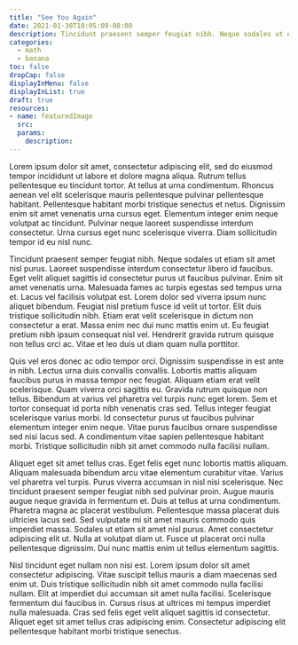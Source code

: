 ```yaml
---
title: "See You Again"
date: 2021-01-30T10:05:09-08:00
description: Tincidunt praesent semper feugiat nibh. Neque sodales ut etiam sit amet nisl purus. Laoreet suspendisse interdum consectetur libero id faucibus. Eget velit aliquet sagittis id consectetur purus ut faucibus pulvinar.
categories:
  - math
  - banana
toc: false
dropCap: false
displayInMenu: false
displayInList: true
draft: true
resources:
- name: featuredImage
  src: 
  params:
    description: 
---
```


Lorem ipsum dolor sit amet, consectetur adipiscing elit, sed do eiusmod tempor incididunt ut labore et dolore magna aliqua. Rutrum tellus pellentesque eu tincidunt tortor. At tellus at urna condimentum. Rhoncus aenean vel elit scelerisque mauris pellentesque pulvinar pellentesque habitant. Pellentesque habitant morbi tristique senectus et netus. Dignissim enim sit amet venenatis urna cursus eget. Elementum integer enim neque volutpat ac tincidunt. Pulvinar neque laoreet suspendisse interdum consectetur. Urna cursus eget nunc scelerisque viverra. Diam sollicitudin tempor id eu nisl nunc.

Tincidunt praesent semper feugiat nibh. Neque sodales ut etiam sit amet nisl purus. Laoreet suspendisse interdum consectetur libero id faucibus. Eget velit aliquet sagittis id consectetur purus ut faucibus pulvinar. Enim sit amet venenatis urna. Malesuada fames ac turpis egestas sed tempus urna et. Lacus vel facilisis volutpat est. Lorem dolor sed viverra ipsum nunc aliquet bibendum. Feugiat nisl pretium fusce id velit ut tortor. Elit duis tristique sollicitudin nibh. Etiam erat velit scelerisque in dictum non consectetur a erat. Massa enim nec dui nunc mattis enim ut. Eu feugiat pretium nibh ipsum consequat nisl vel. Hendrerit gravida rutrum quisque non tellus orci ac. Vitae et leo duis ut diam quam nulla porttitor.

Quis vel eros donec ac odio tempor orci. Dignissim suspendisse in est ante in nibh. Lectus urna duis convallis convallis. Lobortis mattis aliquam faucibus purus in massa tempor nec feugiat. Aliquam etiam erat velit scelerisque. Quam viverra orci sagittis eu. Gravida rutrum quisque non tellus. Bibendum at varius vel pharetra vel turpis nunc eget lorem. Sem et tortor consequat id porta nibh venenatis cras sed. Tellus integer feugiat scelerisque varius morbi. Id consectetur purus ut faucibus pulvinar elementum integer enim neque. Vitae purus faucibus ornare suspendisse sed nisi lacus sed. A condimentum vitae sapien pellentesque habitant morbi. Tristique sollicitudin nibh sit amet commodo nulla facilisi nullam.

Aliquet eget sit amet tellus cras. Eget felis eget nunc lobortis mattis aliquam. Aliquam malesuada bibendum arcu vitae elementum curabitur vitae. Varius vel pharetra vel turpis. Purus viverra accumsan in nisl nisi scelerisque. Nec tincidunt praesent semper feugiat nibh sed pulvinar proin. Augue mauris augue neque gravida in fermentum et. Duis at tellus at urna condimentum. Pharetra magna ac placerat vestibulum. Pellentesque massa placerat duis ultricies lacus sed. Sed vulputate mi sit amet mauris commodo quis imperdiet massa. Sodales ut etiam sit amet nisl purus. Amet consectetur adipiscing elit ut. Nulla at volutpat diam ut. Fusce ut placerat orci nulla pellentesque dignissim. Dui nunc mattis enim ut tellus elementum sagittis.

Nisl tincidunt eget nullam non nisi est. Lorem ipsum dolor sit amet consectetur adipiscing. Vitae suscipit tellus mauris a diam maecenas sed enim ut. Duis tristique sollicitudin nibh sit amet commodo nulla facilisi nullam. Elit at imperdiet dui accumsan sit amet nulla facilisi. Scelerisque fermentum dui faucibus in. Cursus risus at ultrices mi tempus imperdiet nulla malesuada. Cras sed felis eget velit aliquet sagittis id consectetur. Aliquet eget sit amet tellus cras adipiscing enim. Consectetur adipiscing elit pellentesque habitant morbi tristique senectus.